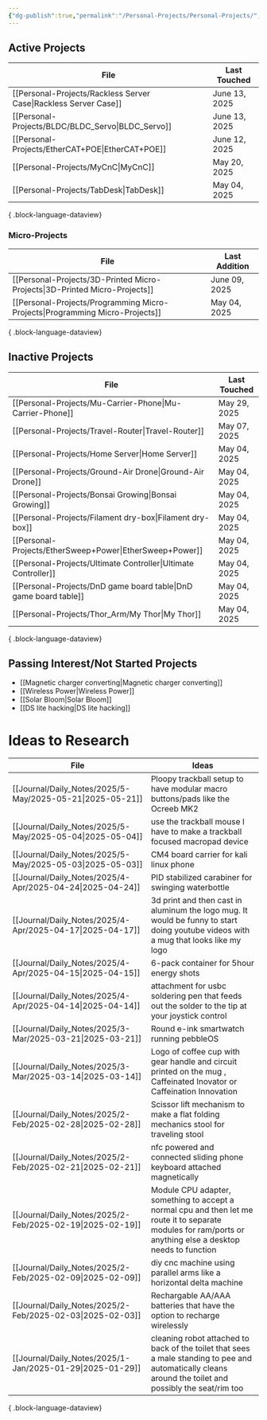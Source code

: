 ```yaml
---
{"dg-publish":true,"permalink":"/Personal-Projects/Personal-Projects/","tags":["directory"]}
---
```



## Active Projects
| File                                                                | Last Touched  |
| ------------------------------------------------------------------- | ------------- |
| [[Personal-Projects/Rackless Server Case\|Rackless Server Case]] | June 13, 2025 |
| [[Personal-Projects/BLDC/BLDC_Servo\|BLDC_Servo]]                | June 13, 2025 |
| [[Personal-Projects/EtherCAT+POE\|EtherCAT+POE]]                 | June 12, 2025 |
| [[Personal-Projects/MyCnC\|MyCnC]]                               | May 20, 2025  |
| [[Personal-Projects/TabDesk\|TabDesk]]                           | May 04, 2025  |

{ .block-language-dataview}
### Micro-Projects 
| File                                                                            | Last Addition |
| ------------------------------------------------------------------------------- | ------------- |
| [[Personal-Projects/3D-Printed Micro-Projects\|3D-Printed Micro-Projects]]   | June 09, 2025 |
| [[Personal-Projects/Programming Micro-Projects\|Programming Micro-Projects]] | May 04, 2025  |

{ .block-language-dataview}

## Inactive Projects
| File                                                                | Last Touched |
| ------------------------------------------------------------------- | ------------ |
| [[Personal-Projects/Mu-Carrier-Phone\|Mu-Carrier-Phone]]         | May 29, 2025 |
| [[Personal-Projects/Travel-Router\|Travel-Router]]               | May 07, 2025 |
| [[Personal-Projects/Home Server\|Home Server]]                   | May 04, 2025 |
| [[Personal-Projects/Ground-Air Drone\|Ground-Air Drone]]         | May 04, 2025 |
| [[Personal-Projects/Bonsai Growing\|Bonsai Growing]]             | May 04, 2025 |
| [[Personal-Projects/Filament dry-box\|Filament dry-box]]         | May 04, 2025 |
| [[Personal-Projects/EtherSweep+Power\|EtherSweep+Power]]         | May 04, 2025 |
| [[Personal-Projects/Ultimate Controller\|Ultimate Controller]]   | May 04, 2025 |
| [[Personal-Projects/DnD game board table\|DnD game board table]] | May 04, 2025 |
| [[Personal-Projects/Thor_Arm/My Thor\|My Thor]]                  | May 04, 2025 |

{ .block-language-dataview}

## Passing Interest/Not Started Projects
- [[Magnetic charger converting\|Magnetic charger converting]] 
- [[Wireless Power\|Wireless Power]]
- [[Solar Bloom\|Solar Bloom]]
- [[DS lite hacking\|DS lite hacking]]

# Ideas to Research 
| File                                                         | Ideas                                                                                                                                                        |
| ------------------------------------------------------------ | ------------------------------------------------------------------------------------------------------------------------------------------------------------ |
| [[Journal/Daily_Notes/2025/5-May/2025-05-21\|2025-05-21]] | Ploopy trackball setup to have modular macro buttons/pads like the Ocreeb MK2                                                                                |
| [[Journal/Daily_Notes/2025/5-May/2025-05-04\|2025-05-04]] | use the trackball mouse I have to make a trackball focused macropad device                                                                                   |
| [[Journal/Daily_Notes/2025/5-May/2025-05-03\|2025-05-03]] | CM4 board carrier for kali linux phone                                                                                                                       |
| [[Journal/Daily_Notes/2025/4-Apr/2025-04-24\|2025-04-24]] | PID stabilized carabiner for swinging waterbottle                                                                                                            |
| [[Journal/Daily_Notes/2025/4-Apr/2025-04-17\|2025-04-17]] | 3d print and then cast in aluminum the logo mug. It would be funny to start doing youtube videos with a mug that looks like my logo                          |
| [[Journal/Daily_Notes/2025/4-Apr/2025-04-15\|2025-04-15]] | 6-pack container for 5hour energy shots                                                                                                                      |
| [[Journal/Daily_Notes/2025/4-Apr/2025-04-14\|2025-04-14]] | attachment for usbc soldering pen that feeds out the solder to the tip at your joystick control                                                              |
| [[Journal/Daily_Notes/2025/3-Mar/2025-03-21\|2025-03-21]] | Round e-ink smartwatch running pebbleOS                                                                                                                      |
| [[Journal/Daily_Notes/2025/3-Mar/2025-03-14\|2025-03-14]] | Logo of coffee cup with gear handle and circuit printed on the mug , Caffeinated Inovator or Caffeination Innovation                                         |
| [[Journal/Daily_Notes/2025/2-Feb/2025-02-28\|2025-02-28]] | Scissor lift mechanism to make a flat folding mechanics stool for traveling stool                                                                            |
| [[Journal/Daily_Notes/2025/2-Feb/2025-02-21\|2025-02-21]] | nfc powered and connected sliding phone keyboard attached magnetically                                                                                       |
| [[Journal/Daily_Notes/2025/2-Feb/2025-02-19\|2025-02-19]] | Module CPU adapter, something to accept a normal cpu and then let me route it to separate modules for ram/ports or anything else a desktop needs to function |
| [[Journal/Daily_Notes/2025/2-Feb/2025-02-09\|2025-02-09]] | diy cnc machine using parallel arms like a horizontal delta machine                                                                                          |
| [[Journal/Daily_Notes/2025/2-Feb/2025-02-03\|2025-02-03]] | Rechargable AA/AAA batteries that have the option to recharge wirelessly                                                                                     |
| [[Journal/Daily_Notes/2025/1-Jan/2025-01-29\|2025-01-29]] | cleaning robot attached to back of the toilet that sees a male standing to pee and automatically cleans around the toilet and possibly the seat/rim too      |

{ .block-language-dataview}
